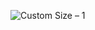 


![Custom Size – 1](https://user-images.githubusercontent.com/91764532/153707181-07b1b368-ac3a-4c53-b6cd-0ac48861121c.png)
